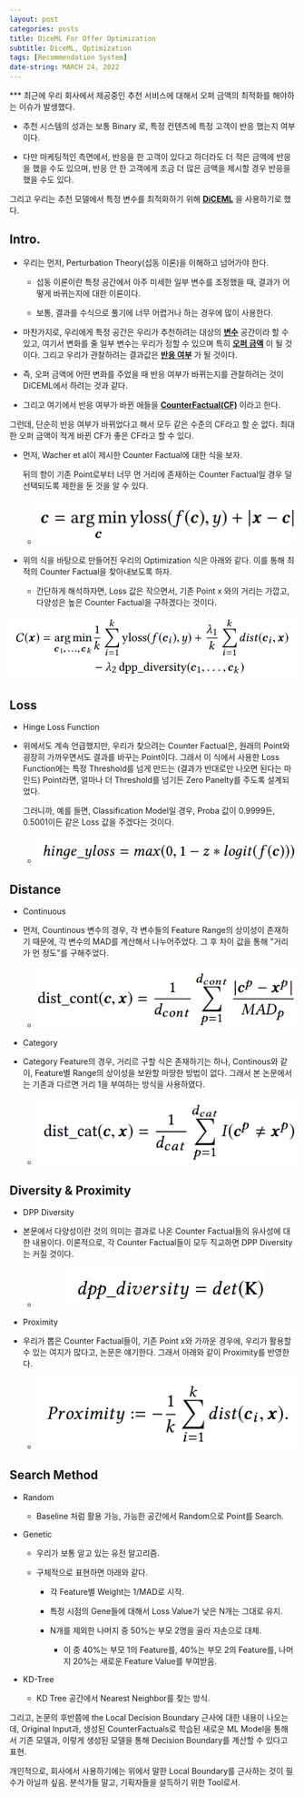 ```yaml
---
layout: post
categories: posts
title: DiceML For Offer Optimization
subtitle: DiceML, Optimization
tags: [Recommendation System]
date-string: MARCH 24, 2022
---
```


*** 최근에 우리 회사에서 제공중인 추천 서비스에 대해서 오퍼 금액의 최적화를 해야하는 이슈가 발생했다.

* 추천 시스템의 성과는 보통 Binary 로, 특정 컨텐츠에 특정 고객이 반응 했는지 여부이다.

* 다만 마케팅적인 측면에서, 반응을 한 고객이 있다고 하더라도 더 적은 금액에 반응을 했을 수도 있으며, 반응 안 한 고객에게 조금 더 많은 금액을 제시할 경우 반응을 했을 수도 있다.

그리고 우리는 추천 모델에서 특정 변수를 최적화하기 위해 **<u>DiCEML</u>** 을 사용하기로 했다.

## Intro.

* 우리는 먼저, Perturbation Theory(섭동 이론)을 이해하고 넘어가야 한다.
  
  * 섭동 이론이란 특정 공간에서 아주 미세한 일부 변수를 조정했을 때, 결과가 어떻게 바뀌는지에 대한 이론이다.
  
  * 보통, 결과를 수식으로 풀기에 너무 어렵거나 하는 경우에 많이 사용한다.

* 마찬가지로, 우리에게 특정 공간은 우리가 추천하려는 대상의 **<u>변수</u>** 공간이라 할 수 있고, 여기서 변화를 줄 일부 변수는 우리가 정할 수 있으며 특히 **<u>오퍼 금액</u>** 이 될 것이다. 그리고 우리가 관찰하려는 결과값은 **<u>반응 여부</u>** 가 될 것이다.

* 즉, 오퍼 금액에 어떤 변화를 주었을 때 반응 여부가 바뀌는지를 관찰하려는 것이 DiCEML에서 하려는 것과 같다.

* 그리고 여기에서 반응 여부가 바뀐 애들을 **<u>CounterFactual(CF)</u>** 이라고 한다.

그런데, 단순히 반응 여부가 바뀌었다고 해서 모두 같은 수준의 CF라고 할 순 없다. 최대한 오퍼 금액이 적게 바뀐 CF가 좋은 CF라고 할 수 있다.

- 먼저, Wacher et al이 제시한 Counter Factual에 대한 식을 보자.
  
  뒤의 항이 기존 Point로부터 너무 먼 거리에 존재하는 Counter Factual일 경우 덜 선택되도록 제한을 둔 것을 알 수 있다.
  
  - <center>
        <div class="photoset-grid-custom" data-layout="213">
            <img src="/images/2022-03-24-DiceML-For-Offer-Optimization/wachter_optimization.jpg">
        </div>
    </center>

- 위의 식을 바탕으로 만들어진 우리의 Optimization 식은 아래와 같다. 이를 통해 최적의 Counter Factual을 찾아내보도록 하자.
  
  - 간단하게 해석하자면, Loss 값은 작으면서, 기존 Point x 와의 거리는 가깝고, 다양성은 높은 Counter Factual을 구하겠다는 것이다.

<center>
    <div class="photoset-grid-custom" data-layout="213">
        <img src="/images/2022-03-24-DiceML-For-Offer-Optimization/Optimization.jpg">
    </div>
</center>

## Loss

* Hinge Loss Function

* 위에서도 계속 언급했지만, 우리가 찾으려는 Counter Factual은, 원래의 Point와 굉장히 가까우면서도 결과를 바꾸는 Point이다. 그래서 이 식에서 사용한 Loss Function에는 특정 Threshold를 넘게 만드는 (결과가 반대로만 나오면 된다는 마인드) Point라면, 얼마나 더 Threshold를 넘기든 Zero Panelty를 주도록 설계되었다.
  
  그러니까, 예를 들면, Classification Model일 경우, Proba 값이 0.9999든, 0.5001이든 같은 Loss 값을 주겠다는 것이다.
  
  * <center>
        <div class="photoset-grid-custom" data-layout="213">
            <img src="/images/2022-03-24-DiceML-For-Offer-Optimization/hinge loss.jpg">
        </div>
    </center>

## Distance

* Continuous

* 먼저, Countinous 변수의 경우, 각 변수들의 Feature Range의 상이성이 존재하기 때문에, 각 변수의 MAD를 계산해서 나누어주었다. 그 후 차이 값을 통해 "거리가 먼 정도"를 구해주었다.
  
  * <center>
        <div class="photoset-grid-custom" data-layout="213">
            <img src="/images/2022-03-24-DiceML-For-Offer-Optimization/dist_cont.jpg">
        </div>
    </center>

* Category

* Category Feature의 경우, 거리르 구할 식은 존재하기는 하나, Continous와 같이, Feature별 Range의 상이성을 보완할 마땅한 방법이 없다. 그래서 본 논문에서는 기존과 다르면 거리 1을 부여하는 방식을 사용하였다.
  
  * <center>
        <div class="photoset-grid-custom" data-layout="213">
            <img src="/images/2022-03-24-DiceML-For-Offer-Optimization/dist_cat.jpg">
        </div>
    </center>

## Diversity & Proximity

* DPP Diversity

* 본문에서 다양성이란 것의 의미는 결과로 나온 Counter Factual들의 유사성에 대한 내용이다. 이론적으로, 각 Counter Factual들이 모두 직교하면 DPP Diversity는 커질 것이다.
  
  * <center>
        <div class="photoset-grid-custom" data-layout="213">
            <img src="/images/2022-03-24-DiceML-For-Offer-Optimization/dpp diversity.jpg">
        </div>
    </center>

* Proximity

* 우리가 뽑은 Counter Factual들이, 기존 Point x와 가까운 경우에, 우리가 활용할 수 있는 여지가 많다고, 논문은 얘기한다. 그래서 아래와 같이 Proximity를 반영한다.
  
  * <center>
        <div class="photoset-grid-custom" data-layout="213">
            <img src="/images/2022-03-24-DiceML-For-Offer-Optimization/Proximity.jpg">
        </div>
    </center>

## Search Method

* Random
  
  * Baseline 처럼 활용 가능, 가능한 공간에서 Random으로 Point를 Search.

* Genetic
  
  * 우리가 보통 알고 있는 유전 알고리즘.
  
  * 구체적으로 표현하면 아래와 같다.
    
    * 각 Feature별 Weight는 1/MAD로 시작.
    
    * 특정 시점의 Gene들에 대해서 Loss Value가 낮은 N개는 그대로 유지.
    
    * N개를 제외한 나머지 중 50%는 부모 2명을 골라 자손으로 대체.
      
      * 이 중 40%는 부모 1의 Feature를, 40%는 부모 2의 Feature를, 나머지 20%는 새로운 Feature Value를 부여받음.

* KD-Tree
  
  * KD Tree 공간에서 Nearest Neighbor를 찾는 방식.

그리고, 논문의 후반쯤에 the Local Decision Boundary 근사에 대한 내용이 나오는데, Original Input과, 생성된 CounterFactuals로 학습된 새로운 ML Model을 통해서 기존 모델과, 이렇게 생성된 모델을 통해 Decision Boundary를 계산할 수 있다고 표현.

개인적으로, 회사에서 사용하기에는 위에서 말한 Local Boundary를 근사하는 것이 필수가 아닐까 싶음. 분석가들 말고, 기획자들을 설득하기 위한 Tool로서.
